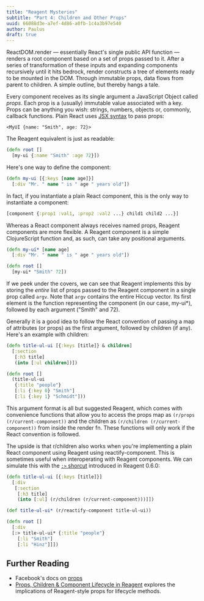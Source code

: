 ```yaml
---
title: "Reagent Mysteries"
subtitle: "Part 4: Children and Other Props"
uuid: 66088d3e-a7ef-4d86-a0fb-1c4a3b97e540
author: Paulus
draft: true
---
```


ReactDOM.render — essentially React's single public API function — renders a
root component based on a set of props passed to it. After a series of
transformation of these inputs and expanding components recursively until it hits bedrock, render constructs a tree of elements ready to be mounted in the DOM. Through immutable props, data flows from parent to children. A simple outline, but thereby hangs a tale.

Every component receives as its single argument a JavaScript Object called
_props_. Each prop is a (usually) immutable value associated with a key. Props
can be anything you wish: strings, numbers, objects or, commonly, callback
functions. Plain React uses [JSX syntax](https://facebook.github.io/react/docs/jsx-in-depth.html) to pass props:

```
<MyUI {name: "Smith", age: 72}>
```

The Reagent equivalent is just as readable: 

```clojure
(defn root []
  [my-ui {:name "Smith" :age 72}])
```

Here's one way to define the component:

```clojure
(defn my-ui [{:keys [name age]}]
  [:div "Mr. " name " is " age " years old"])

```

In fact, if you instantiate a plain React component, this is the only way to
instantiate a component:

```clojure
[component {:prop1 :val1, :prop2 :val2 ...} child1 child2 ...}]
```

Whereas a React component always receives named props, Reagent components are
more flexible. A Reagent component is a simple ClojureScript function and, as such, can take any positional arguments.

```clojure
(defn my-ui* [name age]
  [:div "Mr. " name " is " age " years old"])

(defn root []
  [my-ui* "Smith" 72])
```

If we peek under the covers, we can see that Reagent implements this by storing
the _entire_ list of props passed to the Reagent component in a single prop
called `argv`. Note that `argv` contains the entire Hiccup vector. Its first
element is the function representing the component (in our case, my-ui*),
followed by each argument ("Smith" and 72).

Generally it is a good idea to follow the React convention of passing a map of
attributes (or props) as the first argument, followed by children (if any).
Here's an example with children:

```clojure
(defn title-ul-ui [{:keys [title]} & children]
  [:section
   [:h3 title]
   (into [:ul children])])

(defn root []
  (title-ul-ui
   {:title "people"}
   [:li {:key 0} "Smith"]
   [:li {:key 1} "Schmidt"]))
```

This argument format is all but suggested Reagent, which comes with convenience functions that allow you to access the props map as `(r/props (r/current-component))` and the children as `(r/children (r/current-component))` from inside the render fn. These functions will only work if the React convention is followed.

The upside is that r/children also works when you're implementing a plain React
component using Reagent using reactify-component. This is sometimes useful
when interoperating with Reagent components. We can simulate this with the
[`:>` shorcut](https://reagent-project.github.io/news/news060-alpha.html)
introduced in Reagent 0.6.0:

```clojure
(defn title-ul-ui [{:keys [title]}]
  [:div
   [:section
    [:h3 title]
    (into [:ul] (r/children (r/current-component)))]])

(def title-ul-ui* (r/reactify-component title-ul-ui))

(defn root []
  [:div
  [:> title-ul-ui* {:title "people"}
    [:li "Smith"]
    [:li "Hinz"]]])
```

## Further Reading

- Facebook's docs on [props](https://facebook.github.io/react/docs/components-and-props.html)
- [Props, Children & Component Lifecycle in Reagent](https://www.martinklepsch.org/posts/props-children-and-component-lifecycle-in-reagent.html)
  explores the implications of Reagent-style props for lifecycle methods.
